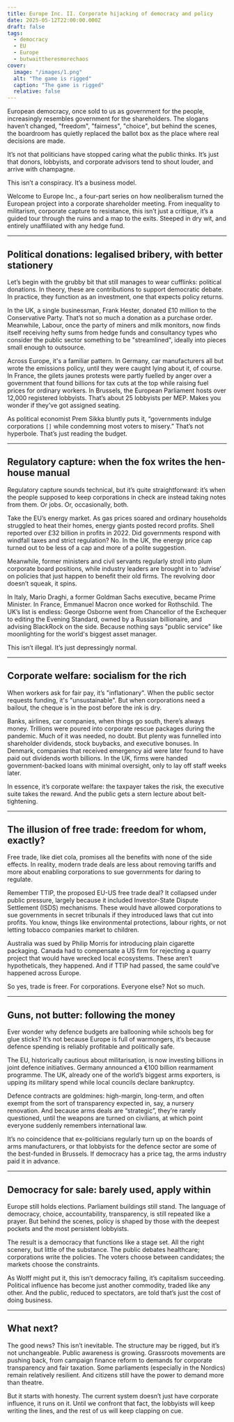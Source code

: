 ```yaml
---
title: Europe Inc. II. Corporate hijacking of democracy and policy
date: 2025-05-12T22:00:00.000Z
draft: false
tags:
  - democracy
  - EU
  - Europe
  - butwaittheresmorechaos
cover:
  image: "/images/1.png"
  alt: "The game is rigged" 
  caption: "The game is rigged"
  relative: false 
---
```


European democracy, once sold to us as government for the people, increasingly resembles government for the shareholders. The slogans haven’t changed, "freedom", "fairness", "choice", but behind the scenes, the boardroom has quietly replaced the ballot box as the place where real decisions are made.

It’s not that politicians have stopped caring what the public thinks. It’s just that donors, lobbyists, and corporate advisors tend to shout louder, and arrive with champagne.

This isn’t a conspiracy. It’s a business model.

Welcome to Europe Inc., a four-part series on how neoliberalism turned the European project into a corporate shareholder meeting. From inequality to militarism, corporate capture to resistance, this isn’t just a critique, it’s a guided tour through the ruins and a map to the exits. Steeped in dry wit, and entirely unaffiliated with any hedge fund.

***

## Political donations: legalised bribery, with better stationery

Let’s begin with the grubby bit that still manages to wear cufflinks: political donations. In theory, these are contributions to support democratic debate. In practice, they function as an investment, one that expects policy returns.

In the UK, a single businessman, Frank Hester, donated £10 million to the Conservative Party. That’s not so much a donation as a purchase order. Meanwhile, Labour, once the party of miners and milk monitors, now finds itself receiving hefty sums from hedge funds and consultancy types who consider the public sector something to be "streamlined", ideally into pieces small enough to outsource.

Across Europe, it's a familiar pattern. In Germany, car manufacturers all but wrote the emissions policy, until they were caught lying about it, of course. In France, the gilets jaunes protests were partly fuelled by anger over a government that found billions for tax cuts at the top while raising fuel prices for ordinary workers. In Brussels, the European Parliament hosts over 12,000 registered lobbyists. That’s about 25 lobbyists per MEP. Makes you wonder if they’ve got assigned seating.

As political economist Prem Sikka bluntly puts it, “governments indulge corporations `[]` while condemning most voters to misery.” That’s not hyperbole. That’s just reading the budget.

***

## Regulatory capture: when the fox writes the hen-house manual

Regulatory capture sounds technical, but it’s quite straightforward: it’s when the people supposed to keep corporations in check are instead taking notes from them. Or jobs. Or, occasionally, both.

Take the EU’s energy market. As gas prices soared and ordinary households struggled to heat their homes, energy giants posted record profits. Shell reported over £32 billion in profits in 2022. Did governments respond with windfall taxes and strict regulation? No. In the UK, the energy price cap turned out to be less of a cap and more of a polite suggestion.

Meanwhile, former ministers and civil servants regularly stroll into plum corporate board positions, while industry leaders are brought in to ‘advise’ on policies that just happen to benefit their old firms. The revolving door doesn’t squeak, it spins.

In Italy, Mario Draghi, a former Goldman Sachs executive, became Prime Minister. In France, Emmanuel Macron once worked for Rothschild. The UK’s list is endless: George Osborne went from Chancellor of the Exchequer to editing the Evening Standard, owned by a Russian billionaire, and advising BlackRock on the side. Because nothing says "public service" like moonlighting for the world's biggest asset manager.

This isn’t illegal. It’s just depressingly normal.

***

## Corporate welfare: socialism for the rich

When workers ask for fair pay, it’s "inflationary". When the public sector requests funding, it's "unsustainable". But when corporations need a bailout, the cheque is in the post before the ink is dry.

Banks, airlines, car companies, when things go south, there’s always money. Trillions were poured into corporate rescue packages during the pandemic. Much of it was needed, no doubt. But plenty was funnelled into shareholder dividends, stock buybacks, and executive bonuses. In Denmark, companies that received emergency aid were later found to have paid out dividends worth billions. In the UK, firms were handed government-backed loans with minimal oversight, only to lay off staff weeks later.

In essence, it’s corporate welfare: the taxpayer takes the risk, the executive suite takes the reward. And the public gets a stern lecture about belt-tightening.

***

## The illusion of free trade: freedom for whom, exactly?

Free trade, like diet cola, promises all the benefits with none of the side effects. In reality, modern trade deals are less about removing tariffs and more about enabling corporations to sue governments for daring to regulate.

Remember TTIP, the proposed EU-US free trade deal? It collapsed under public pressure, largely because it included Investor-State Dispute Settlement (ISDS) mechanisms. These would have allowed corporations to sue governments in secret tribunals if they introduced laws that cut into profits. You know, things like environmental protections, labour rights, or not letting tobacco companies market to children.

Australia was sued by Philip Morris for introducing plain cigarette packaging. Canada had to compensate a US firm for rejecting a quarry project that would have wrecked local ecosystems. These aren’t hypotheticals, they happened. And if TTIP had passed, the same could’ve happened across Europe.

So yes, trade is freer. For corporations. Everyone else? Not so much.

***

## Guns, not butter: following the money

Ever wonder why defence budgets are ballooning while schools beg for glue sticks? It’s not because Europe is full of warmongers, it’s because defence spending is reliably profitable and politically safe.

The EU, historically cautious about militarisation, is now investing billions in joint defence initiatives. Germany announced a €100 billion rearmament programme. The UK, already one of the world’s biggest arms exporters, is upping its military spend while local councils declare bankruptcy.

Defence contracts are goldmines: high-margin, long-term, and often exempt from the sort of transparency expected in, say, a nursery renovation. And because arms deals are “strategic”, they’re rarely questioned, until the weapons are turned on civilians, at which point everyone suddenly remembers international law.

It’s no coincidence that ex-politicians regularly turn up on the boards of arms manufacturers, or that lobbyists for the defence sector are some of the best-funded in Brussels. If democracy has a price tag, the arms industry paid it in advance.

***

## Democracy for sale: barely used, apply within

Europe still holds elections. Parliament buildings still stand. The language of democracy, choice, accountability, transparency, is still repeated like a prayer. But behind the scenes, policy is shaped by those with the deepest pockets and the most persistent lobbyists.

The result is a democracy that functions like a stage set. All the right scenery, but little of the substance. The public debates healthcare; corporations write the policies. The voters choose between candidates; the markets choose the constraints.

As Wolff might put it, this isn’t democracy failing, it’s capitalism succeeding. Political influence has become just another commodity, traded like any other. And the public, reduced to spectators, are told that’s just the cost of doing business.

***

## What next?

The good news? This isn’t inevitable. The structure may be rigged, but it’s not unchangeable. Public awareness is growing. Grassroots movements are pushing back, from campaign finance reform to demands for corporate transparency and fair taxation. Some parliaments (especially in the Nordics) remain relatively resilient. And citizens still have the power to demand more than theatre.

But it starts with honesty. The current system doesn’t just have corporate influence, it runs on it. Until we confront that fact, the lobbyists will keep writing the lines, and the rest of us will keep clapping on cue.
